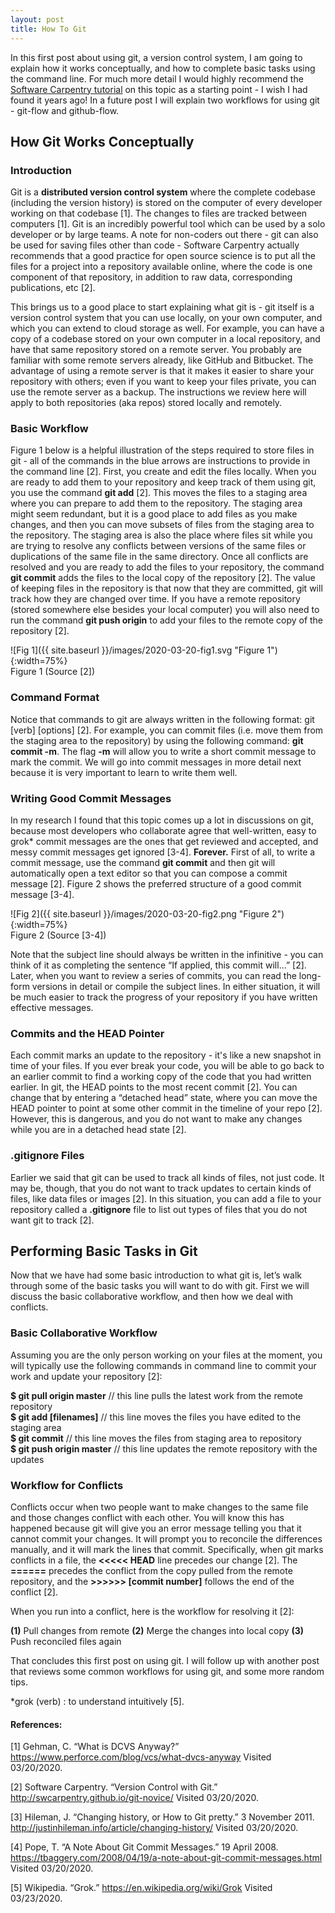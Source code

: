 ```yaml
---
layout: post
title: How To Git
---
```


In this first post about using git, a version control system, I am going to explain how it works conceptually, and how to complete basic tasks using the command line. For much more detail I would highly recommend the [Software Carpentry tutorial](http://swcarpentry.github.io/git-novice/) on this topic as a starting point - I wish I had found it years ago! In a future post I will explain two workflows for using git - git-flow and github-flow. 

## How Git Works Conceptually

### Introduction
Git is a **distributed version control system** where the complete codebase (including the version history) is stored on the computer of every developer working on that codebase [1]. The changes to files are tracked between computers [1]. Git is an incredibly powerful tool which can be used by a solo developer or by large teams. A note for non-coders out there - git can also be used for saving files other than code - Software Carpentry actually recommends that a good practice for open source science is to put all the files for a project into a repository available online, where the code is one component of that repository, in addition to raw data, corresponding publications, etc [2].

This brings us to a good place to start explaining what git is - git itself is a version control system that you can use locally, on your own computer, and which you can extend to cloud storage as well. For example, you can have a copy of a codebase stored on your own computer in a local repository, and have that same repository stored on a remote server. You probably are familiar with some remote servers already, like GitHub and Bitbucket. The advantage of using a remote server is that it makes it easier to share your repository with others; even if you want to keep your files private, you can use the remote server as a backup. The instructions we review here will apply to both repositories (aka repos) stored locally and remotely. 

### Basic Workflow

Figure 1 below is a helpful illustration of the steps required to store files in git - all of the commands in the blue arrows are instructions to provide in the command line [2]. First, you create and edit the files locally. When you are ready to add them to your repository and keep track of them using git, you use the command **git add** [2]. This moves the files to a staging area where you can prepare to add them to the repository. The staging area might seem redundant, but it is a good place to add files as you make changes, and then you can move subsets of files from the staging area to the repository. The staging area is also the place where files sit while you are trying to resolve any conflicts between versions of the same files or duplications of the same file in the same directory. Once all conflicts are resolved and you are ready to add the files to your repository, the command **git commit** adds the files to the local copy of the repository [2]. The value of keeping files in the repository is that now that they are committed, git will track how they are changed over time. If you have a remote repository (stored somewhere else besides your local computer) you will also need to run the command **git push origin** to add your files to the remote copy of the repository [2]. 

![Fig 1]({{ site.baseurl }}/images/2020-03-20-fig1.svg "Figure 1"){:width=75%}    
Figure 1 (Source [2])

### Command Format
Notice that commands to git are always written in the following format: git [verb] [options] [2]. For example, you can commit files (i.e. move them from the staging area to the repository) by using the following command: **git commit -m**. The flag **-m** will allow you to write a short commit message to mark the commit. We will go into commit messages in more detail next because it is very important to learn to write them well. 

### Writing Good Commit Messages
In my research I found that this topic comes up a lot in discussions on git, because most developers who collaborate agree that well-written, easy to grok* commit messages are the ones that get reviewed and accepted, and messy commit messages get ignored [3-4]. **Forever.** First of all, to write a commit message, use the command **git commit** and then git will automatically open a text editor so that you can compose a commit message [2]. Figure 2 shows the preferred structure of a good commit message [3-4]. 

![Fig 2]({{ site.baseurl }}/images/2020-03-20-fig2.png "Figure 2"){:width=75%}    
Figure 2 (Source [3-4])

Note that the subject line should always be written in the infinitive - you can think of it as completing the sentence “If applied, this commit will...” [2]. Later, when you want to review a series of commits, you can read the long-form versions in detail or compile the subject lines. In either situation, it will be much easier to track the progress of your repository if you have written effective messages. 

### Commits and the HEAD Pointer
Each commit marks an update to the repository - it's like a new snapshot in time of your files. If you ever break your code, you will be able to go back to an earlier commit to find a working copy of the code that you had written earlier. In git, the HEAD points to the most recent commit [2]. You can change that by entering a “detached head” state, where you can move the HEAD pointer to point at some other commit in the timeline of your repo [2]. However, this is dangerous, and you do not want to make any changes while you are in a detached head state [2].

### .gitignore Files
Earlier we said that git can be used to track all kinds of files, not just code. It may be, though, that you do not want to track updates to certain kinds of files, like data files or images [2]. In this situation, you can add a file to your repository called a **.gitignore** file to list out types of files that you do not want git to track [2]. 

## Performing Basic Tasks in Git

Now that we have had some basic introduction to what git is, let’s walk through some of the basic tasks you will want to do with git. First we will discuss the basic collaborative workflow, and then how we deal with conflicts. 

### Basic Collaborative Workflow
Assuming you are the only person working on your files at the moment, you will typically use the following commands in command line to commit your work and update your repository [2]: 

**$ git pull origin master** // this line pulls the latest work from the remote repository    
**$ git add [filenames]** // this line moves the files you have edited to the staging area    
**$ git commit** // this line moves the files from staging area to repository     
**$ git push origin master** // this line updates the remote repository with the updates    

### Workflow for Conflicts
Conflicts occur when two people want to make changes to the same file and those changes conflict with each other. You will know this has happened because git will give you an error message telling you that it cannot commit your changes. It will prompt you to reconcile the differences manually, and it will mark the lines that commit. Specifically, when git marks conflicts in a file, the **\<<<<< HEAD** line precedes our change [2]. The **======** precedes the conflict from the copy pulled from the remote repository, and the **\>>>>>> [commit number]** follows the end of the conflict [2]. 

When you run into a conflict, here is the workflow for resolving it [2]: 

**(1)** Pull changes from remote
**(2)** Merge the changes into local copy
**(3)** Push reconciled files again

That concludes this first post on using git. I will follow up with another post that reviews some common workflows for using git, and some more random tips. 

*grok (verb) : to understand intuitively [5].

#### References: 
[1] Gehman, C. “What is DCVS Anyway?” <https://www.perforce.com/blog/vcs/what-dvcs-anyway> Visited 03/20/2020. 

[2] Software Carpentry. “Version Control with Git.” <http://swcarpentry.github.io/git-novice/> Visited 03/20/2020. 

[3] Hileman, J. “Changing history, or How to Git pretty.” 3 November 2011. <http://justinhileman.info/article/changing-history/> Visited 03/20/2020. 

[4] Pope, T. “A Note About Git Commit Messages.” 19 April 2008. <https://tbaggery.com/2008/04/19/a-note-about-git-commit-messages.html> Visited 03/20/2020.

[5] Wikipedia. “Grok.” <https://en.wikipedia.org/wiki/Grok> Visited 03/23/2020.
